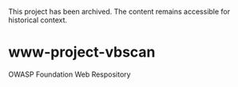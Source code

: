 This project has been archived. The content remains accessible for historical context.

# www-project-vbscan
OWASP Foundation Web Respository
